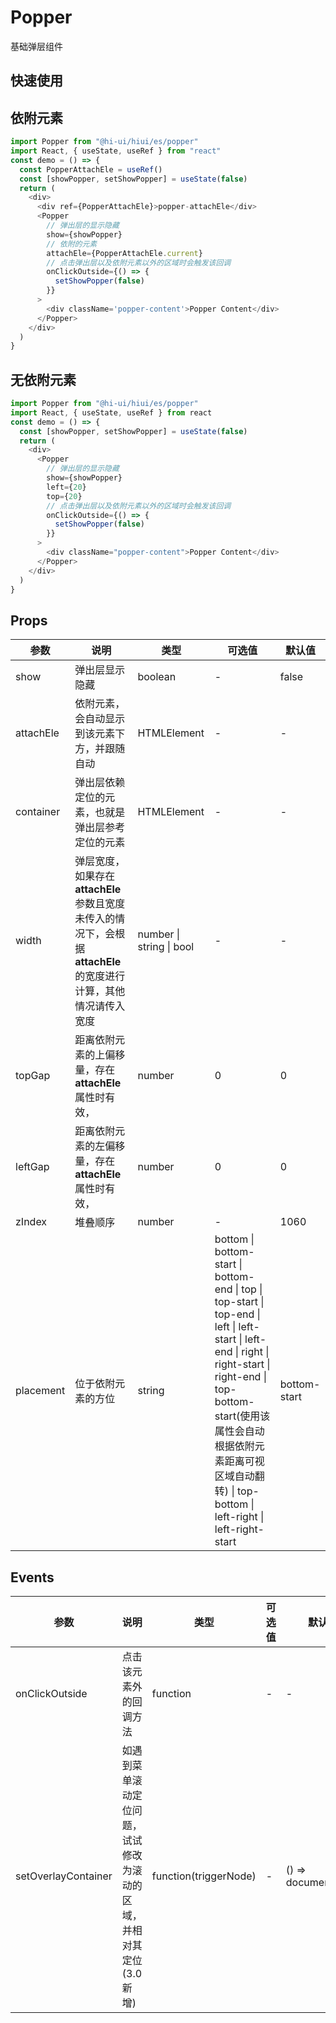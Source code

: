 # Popper

基础弹层组件

## 快速使用

## 依附元素

```js
import Popper from "@hi-ui/hiui/es/popper"
import React, { useState, useRef } from "react"
const demo = () => {
  const PopperAttachEle = useRef()
  const [showPopper, setShowPopper] = useState(false)
  return (
    <div>
      <div ref={PopperAttachEle}>popper-attachEle</div>
      <Popper
        // 弹出层的显示隐藏
        show={showPopper}
        // 依附的元素
        attachEle={PopperAttachEle.current}
        // 点击弹出层以及依附元素以外的区域时会触发该回调
        onClickOutside={() => {
          setShowPopper(false)
        }}
      >
        <div className='popper-content'>Popper Content</div>
      </Popper>
    </div>
  )
}
```

## 无依附元素

```js
import Popper from "@hi-ui/hiui/es/popper"
import React, { useState, useRef } from react
const demo = () => {
  const [showPopper, setShowPopper] = useState(false)
  return (
    <div>
      <Popper
        // 弹出层的显示隐藏
        show={showPopper}
        left={20}
        top={20}
        // 点击弹出层以及依附元素以外的区域时会触发该回调
        onClickOutside={() => {
          setShowPopper(false)
        }}
      >
        <div className="popper-content">Popper Content</div>
      </Popper>
    </div>
  )
}
```

## Props

| 参数      | 说明                                                                                                           | 类型                     | 可选值                                                                                                                                                                                                                                                           | 默认值       |
| --------- | -------------------------------------------------------------------------------------------------------------- | ------------------------ | ---------------------------------------------------------------------------------------------------------------------------------------------------------------------------------------------------------------------------------------------------------------- | ------------ |
| show      | 弹出层显示隐藏                                                                                                 | boolean                  | -                                                                                                                                                                                                                                                                | false        |
| attachEle | 依附元素，会自动显示到该元素下方，并跟随自动                                                                   | HTMLElement              | -                                                                                                                                                                                                                                                                | -            |
| container | 弹出层依赖定位的元素，也就是弹出层参考定位的元素                                                               | HTMLElement              | -                                                                                                                                                                                                                                                                | -            |
| width     | 弹层宽度，如果存在**attachEle**参数且宽度未传入的情况下，会根据**attachEle**的宽度进行计算，其他情况请传入宽度 | number \| string \| bool | -                                                                                                                                                                                                                                                                | -            |
| topGap    | 距离依附元素的上偏移量，存在 **attachEle** 属性时有效，                                                        | number                   | 0                                                                                                                                                                                                                                                                | 0            |
| leftGap   | 距离依附元素的左偏移量，存在 **attachEle** 属性时有效，                                                        | number                   | 0                                                                                                                                                                                                                                                                | 0            |
| zIndex    | 堆叠顺序                                                                                                       | number                   | -                                                                                                                                                                                                                                                                | 1060         |
| placement | 位于依附元素的方位                                                                                             | string                   | bottom \| bottom-start \| bottom-end \| top \| top-start \| top-end \| left \| left-start \| left-end \| right \| right-start \| right-end \| top-bottom-start(使用该属性会自动根据依附元素距离可视区域自动翻转) \| top-bottom \| left-right \| left-right-start | bottom-start |

## Events

| 参数                | 说明                                                                  | 类型                  | 可选值 | 默认值              |
| ------------------- | --------------------------------------------------------------------- | --------------------- | ------ | ------------------- |
| onClickOutside      | 点击该元素外的回调方法                                                | function              | -      | -                   |
| setOverlayContainer | 如遇到菜单滚动定位问题，试试修改为滚动的区域，并相对其定位 (3.0 新增) | function(triggerNode) | -      | () => document.body |
